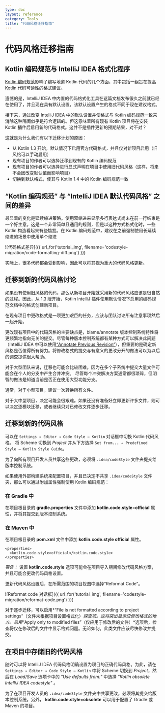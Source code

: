 ```yaml
---
type: doc
layout: reference
category: Tools
title: "代码风格迁移指南"
---
```


# 代码风格迁移指南


## Kotlin 编码规范与 IntelliJ IDEA 格式化程序

[Kotlin 编码规范](https://www.kotlincn.net/docs/reference/coding-conventions.html)影响了编写地道 Kotlin 代码的几个方面，其中包括一组旨在提高 Kotlin 代码可读性的格式建议。

遗憾的是，IntelliJ IDEA 中内置的代码格式化工具在这篇文档发布很久之前就已经在使用了，并且现在具有默认设置，该默认设置产生的格式不同于现在建议格式。

接下来，通过改变 IntelliJ IDEA 中的默认设置并使格式与 Kotlin 编码规范一致来消除这种隔阂似乎是符合逻辑的。但这意味着所有现有 Kotlin 项目将在安装 Kotlin 插件后启用新的代码格式。这并不是插件更新的预期结果，对不对？

这就是为什么我们有以下迁移计划的原因：

* 从 Kotlin 1.3 开始，默认情况下启用官方代码格式，并且仅对新项目启用（旧风格可以手动启用）
* 现有项目的作者可以选择迁移到现有的 Kotlin 编码规范
* 现有项目的作者可以选择进行显式声明在项目中使用旧代码风格（这样，将来不会因改变默认值而影响项目）
* 切换到默认格式，使其与 Kotlin 1.4 中的 Kotlin 编码规范一致

## “Kotlin 编码规范” 与 “IntelliJ IDEA 默认代码风格” 之间的差异

最显着的变化是延续缩进策略。使用双缩进来显示多行表达式尚未在前一行结束是一个好主意。这是一个非常简单且通用的规则，但是以这种方式格式化时，一些 Kotlin 构造看起来有些尴尬。在 Kotlin 编码规范中，建议在之前强制使用长延续缩进的场景中使用单个缩进

![代码格式差异]({{ url_for('tutorial_img', filename='codestyle-migration/code-formatting-diff.png') }})

实际上，很多代码都会受到影响，因此可以将其视为重大的代码风格更新。

## 迁移到新的代码风格讨论

如果没有使用旧风格的代码，那么从新项目开始就采用新的代码风格应该是很自然的过程。因此，从 1.3 版开始，Kotlin IntelliJ 插件使用默认情况下启用的编码规范文档中的格式创建新项目。

在现有项目中更改格式是一项更加艰巨的任务，应该与团队讨论所有注意事项然后一起开始。

更改现有项目中的代码风格的主要缺点是，blame/annotate 版本控制系统特性将更频繁地指向无关的提交。尽管每种版本控制系统都有某种方式可以解决此问题（IntelliJ IDEA 中可以使用[“Annotate Previous Revision”](https://www.jetbrains.com/help/idea/investigate-changes.html)），但重要的是确定新风格是否值得所有努力。将修改格式的提交与有意义的更改分开的做法可以为以后的调查提供很大帮助。

对于大型团队来说，迁移也可能会比较困难，因为在多个子系统中提交大量文件可能会在个人的分支中产生合并冲突。 尽管每个冲突解决方案通常都很琐碎，但明智的做法是知道当前是否正在使用大型功能分支。

通常，对于小型项目，建议一次转换所有文件。

对于大中型项目，决定可能会很艰难。如果还没有准备好立即更新许多文件，则可以决定逐模块迁移，或者继续只对已修改文件逐步迁移。

## 迁移到新的代码风格

可以在 `Settings → Editor → Code Style → Kotlin` 对话框中切换 Kotlin 代码风格。
将 Scheme 切换到 *Project* 并从下方选择 `Set from... → Predefined Style → Kotlin Style Guide`。

为了向所有项目开发人员共享这些更改，必须将 `.idea/codeStyle` 文件夹提交给版本控制系统。

如果使用外部构建系统来配置项目，并且已决定不共享 `.idea/codeStyle` 文件夹，那么可以通过附加属性强制使用 Kotlin 编码规范：

### 在 Gradle 中
在项目根目录的 **gradle.properties** 文件中添加 **kotlin.code.style**=**official** 属性，并将其提交到版本控制系统。

### 在 Maven 中
在项目根目录的 **pom.xml** 文件中添加 **kotlin.code.style official** 属性。

<div class="sample" markdown="1" theme="idea" mode='xml'>

```
<properties>
  <kotlin.code.style>official</kotlin.code.style>
</properties>
```

</div>

_警告：_ 设置 **kotlin.code.style** 选项可能会在项目导入期间修改代码风格方案，并且可能会更改代码风格设置。

更新代码风格设置后，在所需范围的项目视图中选择“Reformat Code”。

![Reformat code 对话框]({{ url_for('tutorial_img', filename='codestyle-migration/reformat-code.png') }})


对于逐步迁移，可以启用*“File is not formatted according to project settings”（文件未根据项目设置格式化）*探查项。这将突出显示应修改格式的地方。启用*“Apply only to modified files”（仅应用于修改后的文件）*选项后，检查将仅在修改后的文件中显示格式问题。无论如何，此类文件应该尽快修改并提交。

## 在项目中存储旧的代码风格

随时可以将 IntelliJ IDEA 代码风格明确设置为项目的正确代码风格。为此，请在 `Settings → Editor → Code Style → Kotlin` 中将 Scheme 切换到 *Project*，然后在 *Load/Save* 选项卡中的 *"Use defaults from:"* 中选择 *"Kotlin obsolete IntelliJ IDEA codestyle"* 。

为了在项目开发人员的 `.idea/codeStyle` 文件夹中共享更改，必须将其提交给版本控制系统。另外， **kotlin.code.style**=**obsolete** 可以用于配置了 Gradle 或 Maven 的项目。
